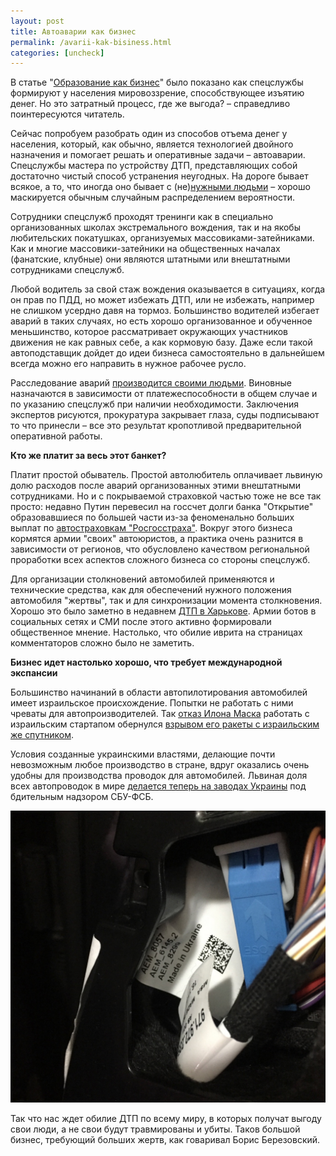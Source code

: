 ```yaml
---
layout: post
title: Автоаварии как бизнес
permalink: /avarii-kak-bisiness.html
categories: [uncheck]
---
```


В статье "[Образование как бизнес](https://tropnikov.com/2015/08/26/obrazovanie-kak-biznes/)" 
было показано как спецслужбы формируют у населения мировоззрение, способствующее изъятию денег. 
Но это затратный процесс, где же выгода? – справедливо поинтересуются читатель.

Сейчас попробуем разобрать один из способов отъема денег у населения, который, 
как обычно, является технологией двойного назначения и помогает решать и оперативные задачи – автоаварии. 
Спецслужбы мастера по устройству ДТП, представляющих собой достаточно чистый 
способ устранения неугодных. На дороге бывает всякое, а то, что иногда оно бывает с 
(не)[нужными людьми](https://tropnikov.com/dtp-vdv.html) 
– хорошо маскируется обычным случайным распределением вероятности.

Сотрудники спецслужб проходят тренинги как в специально организованных школах экстремального вождения, 
так и на якобы любительских покатушках, организуемых массовиками-затейниками. 
Как и многие массовики-затейники на общественных началах (фанатские, клубные) 
они являются штатными или внештатными сотрудниками спецслужб.

Любой водитель за свой стаж вождения оказывается в ситуациях, когда он прав по ПДД, 
но может избежать ДТП, или не избежать, например не слишком усердно давя на тормоз. 
Большинство водителей избегает аварий в таких случаях, но есть хорошо организованное 
и обученное меньшинство, которое рассматривает окружающих участников движения не как 
равных себе, а как кормовую базу. Даже если такой автоподставщик дойдет до идеи бизнеса 
самостоятельно в дальнейшем всегда можно его направить в нужное рабочее русло.

Расследование аварий [производится своими людьми](https://tropnikov.com/opg-sso-rdtp.html). Виновные назначаются 
в зависимости от платежеспособности в общем случае и по указанию спецслужб при наличии необходимости.
Заключения экспертов рисуются, прокуратура закрывает глаза, суды подписывают то что принесли – 
все это результат кропотливой предварительной оперативной работы.

**Кто же платит за весь этот банкет?**

Платит простой обыватель. Простой автолюбитель оплачивает львиную долю расходов после аварий 
организованных этими внештатными сотрудниками. Но и с покрываемой страховкой частью тоже не все так просто:
недавно Путин перевесил на госсчет долги банка "Открытие" образовавшиеся 
по большей части из-за феноменально больших выплат по 
[автостраховкам "Росгосстраха"](https://www.rbc.ru/finances/19/10/2017/59e787029a79472bf30fcbc5). 
Вокруг этого бизнеса кормятся армии "своих" автоюристов, 
а практика очень разнится в зависимости от регионов, что обусловлено качеством региональной 
проработки всех аспектов сложного бизнеса со стороны спецслужб.

Для организации столкновений автомобилей применяются и технические средства, 
как для обеспечений нужного положения автомобиля "жертвы", так и для синхронизации момента столкновения.
Хорошо это было заметно в недавнем [ДТП в Харькове](https://tropnikov.com/kharkiv-dtp.html). 
Армии ботов в социальных сетях и СМИ после этого активно формировали общественное мнение. 
Настолько, что обилие иврита на страницах комментаторов сложно было не заметить.

**Бизнес идет настолько хорошо, что требует международной экспансии**

Большинство начинаний в области автопилотирования автомобилей имеет израильское происхождение. 
Попытки не работать с ними чреваты для автопроизводителей.
Так [отказ Илона Маска](https://geektimes.ru/post/279028/) работать с израильским стартапом обернулся 
[взрывом его ракеты с израильским же спутником](https://hitech.vesti.ru/article/626934/).

Условия созданные украинскими властями, делающие почти невозможным любое производство в стране, 
вдруг оказались очень удобны для производства проводок для автомобилей. 
Львиная доля всех автопроводок в мире 
[делается теперь на заводах Украины](http://electrosila.info/archives/6381) 
под бдительным надзором СБУ-ФСБ.

![Made in Ukraine](/images/2018/02/madeinukr.jpg)

Так что нас ждет обилие ДТП по всему миру, в которых получат выгоду свои люди, 
а не свои будут травмированы и убиты. Таков большой бизнес, требующий больших жертв, 
как говаривал Борис Березовский.

